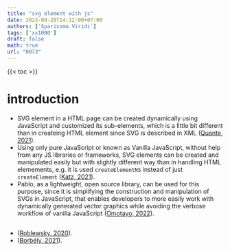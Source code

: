 ```yaml
---
title: "svg element with js"
date: 2023-09-28T14:12:00+07:00
authors: ['Sparisoma Viridi']
tags: ['xx1000']
draft: false
math: true
url: "0073"
---
```

{{< toc >}}

# introduction
+ SVG element in a HTML page can be created dynamically using JavaScript and customized its sub-elements, which is a little bit different than in createing HTML element since SVG is described in XML ([Quante, 2021](https://blog.q-bit.me/how-to-create-svg-elements-with-javascript/)).
+ Using only pure JavaScript or known as Vanilla JavaScript, without help from any JS libraries or frameworks, SVG elements can be created and manipulated easily but with slightly different way than in handling HTML elemements, e.g. it is used `createElementNS` instead of just `createElement` ([Katz, 2021](https://javascript.plainenglish.io/how-to-create-an-svg-element-with-vanilla-javascript-a6b140745196)).
+ Pablo, as a lightweight, open source library, can be used for this purpose, since it is simplifying the construction and manipulation of SVGs in JavaScript, that enables developers to more easily work with dynamically generated vector graphics while avoiding the verbose workflow of vanilla JavaScript ([Omotayo, 2022](https://blog.logrocket.com/building-svgs-javascript-pablo/)).


##
+ ([Roblewsky, 2020](https://www.motiontricks.com/creating-dynamic-svg-elements-with-javascript/)).
+ ([Borb&eacute;ly, 2021](https://www.freecodecamp.org/news/svg-javascript-tutorial/)).